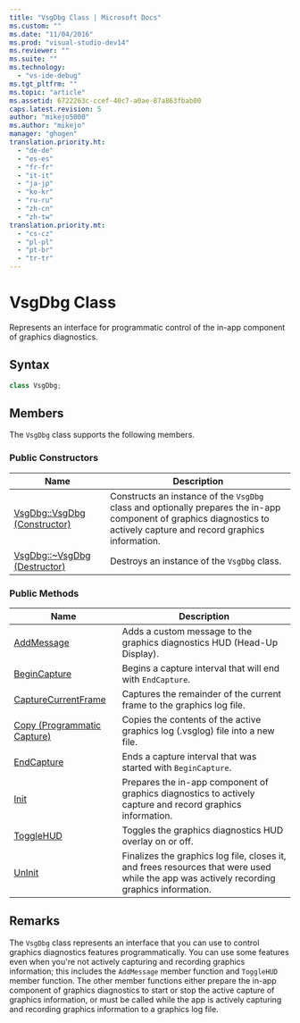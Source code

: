 ```yaml
---
title: "VsgDbg Class | Microsoft Docs"
ms.custom: ""
ms.date: "11/04/2016"
ms.prod: "visual-studio-dev14"
ms.reviewer: ""
ms.suite: ""
ms.technology: 
  - "vs-ide-debug"
ms.tgt_pltfrm: ""
ms.topic: "article"
ms.assetid: 6722263c-ccef-40c7-a0ae-87a863fbab00
caps.latest.revision: 5
author: "mikejo5000"
ms.author: "mikejo"
manager: "ghogen"
translation.priority.ht: 
  - "de-de"
  - "es-es"
  - "fr-fr"
  - "it-it"
  - "ja-jp"
  - "ko-kr"
  - "ru-ru"
  - "zh-cn"
  - "zh-tw"
translation.priority.mt: 
  - "cs-cz"
  - "pl-pl"
  - "pt-br"
  - "tr-tr"
---
```

# VsgDbg Class
Represents an interface for programmatic control of the in-app component of graphics diagnostics.  
  
## Syntax  
  
```cpp  
class VsgDbg;  
```  
  
## Members  
 The `VsgDbg` class supports the following members.  
  
### Public Constructors  
  
|Name|Description|  
|----------|-----------------|  
|[VsgDbg::VsgDbg (Constructor)](../debugger/vsgdbg-vsgdbg-constructor.md)|Constructs an instance of the `VsgDbg` class and optionally prepares the in-app component of graphics diagnostics to actively capture and record graphics information.|  
|[VsgDbg::~VsgDbg (Destructor)](../debugger/vsgdbg-tilde-vsgdbg-destructor.md)|Destroys an instance of the `VsgDbg` class.|  
  
### Public Methods  
  
|Name|Description|  
|----------|-----------------|  
|[AddMessage](../debugger/addmessage.md)|Adds a custom message to the graphics diagnostics HUD (Head-Up Display).|  
|[BeginCapture](../debugger/begincapture.md)|Begins a capture interval that will end with `EndCapture`.|  
|[CaptureCurrentFrame](../debugger/capturecurrentframe.md)|Captures the remainder of the current frame to the graphics log file.|  
|[Copy (Programmatic Capture)](../debugger/copy-programmatic-capture.md)|Copies the contents of the active graphics log (.vsglog) file into a new file.|  
|[EndCapture](../debugger/endcapture.md)|Ends a capture interval that was started with `BeginCapture`.|  
|[Init](../debugger/init.md)|Prepares the in-app component of graphics diagnostics to actively capture and record graphics information.|  
|[ToggleHUD](../debugger/togglehud.md)|Toggles the graphics diagnostics HUD overlay on or off.|  
|[UnInit](../debugger/uninit.md)|Finalizes the graphics log file, closes it, and frees resources that were used while the app was actively recording graphics information.|  
  
## Remarks  
 The `VsgDbg` class represents an interface that you can use to control graphics diagnostics features programmatically. You can use some features even when you're not actively capturing and recording graphics information; this includes the `AddMessage` member function and `ToggleHUD` member function. The other member functions either prepare the in-app component of graphics diagnostics to start or stop the active capture of graphics information, or must be called while the app is actively capturing and recording graphics information to a graphics log file.